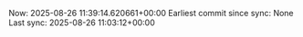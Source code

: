 Now: 2025-08-26 11:39:14.620661+00:00 Earliest commit since sync: None Last sync: 2025-08-26 11:03:12+00:00
